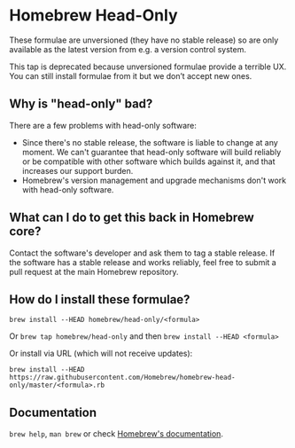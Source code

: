 # Homebrew Head-Only
These formulae are unversioned (they have no stable release) so are only available as the latest version from e.g. a version control system.

This tap is deprecated because unversioned formulae provide a terrible UX. You
can still install formulae from it but we don’t accept new ones.

## Why is "head-only" bad?
There are a few problems with head-only software:

* Since there's no stable release, the software is liable to change at any moment. We can't guarantee that head-only software will build reliably or be compatible with other software which builds against it, and that increases our support burden.
* Homebrew's version management and upgrade mechanisms don't work with head-only software.

## What can I do to get this back in Homebrew core?
Contact the software's developer and ask them to tag a stable release. If the software has a stable release and works reliably, feel free to submit a pull request at the main Homebrew repository.

## How do I install these formulae?
`brew install --HEAD homebrew/head-only/<formula>`

Or `brew tap homebrew/head-only` and then `brew install --HEAD <formula>`

Or install via URL (which will not receive updates):

```
brew install --HEAD https://raw.githubusercontent.com/Homebrew/homebrew-head-only/master/<formula>.rb
```

## Documentation
`brew help`, `man brew` or check [Homebrew's documentation](https://github.com/Homebrew/homebrew/tree/master/share/doc/homebrew#readme).
